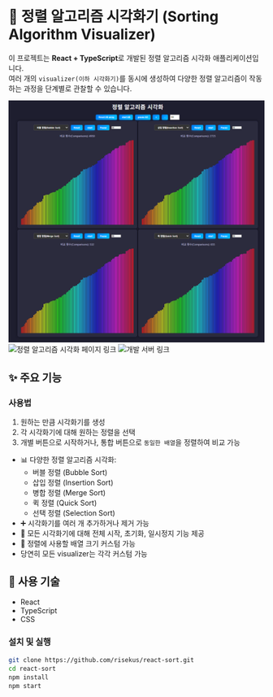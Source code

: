# 🔢 정렬 알고리즘 시각화기 (Sorting Algorithm Visualizer)

이 프로젝트는 **React + TypeScript**로 개발된 정렬 알고리즘 시각화 애플리케이션입니다.  
여러 개의 `visualizer(이하 시각화기)`를 동시에 생성하여 다양한 정렬 알고리즘이 작동하는 과정을 단계별로 관찰할 수 있습니다.

![Demo Screenshot](./public/screenshot.png)
![정렬 알고리즘 시각화 페이지 링크](https://uisin.net/dev/react-sort)
![개발 서버 링크](https://uisin.net/dev/)

## ✨ 주요 기능

### 사용법  
1. 원하는 만큼 시각화기를 생성
2. 각 시각화기에 대해 원하는 정렬을 선택
3. 개별 버튼으로 시작하거나, 통합 버튼으로 `동일한 배열`을 정렬하여 비교 가능

- 📊 다양한 정렬 알고리즘 시각화:
  - 버블 정렬 (Bubble Sort)
  - 삽입 정렬 (Insertion Sort)
  - 병합 정렬 (Merge Sort)
  - 퀵 정렬 (Quick Sort)
  - 선택 정렬 (Selection Sort)
- ➕ 시각화기를 여러 개 추가하거나 제거 가능
- 🔁 모든 시각화기에 대해 전체 시작, 초기화, 일시정지 기능 제공
- 🔢 정렬에 사용할 배열 크기 커스텀 가능
- 당연히 모든 visualizer는 각각 커스텀 가능

## 🧩 사용 기술

- React
- TypeScript
- CSS

### 설치 및 실행

```sh
git clone https://github.com/risekus/react-sort.git
cd react-sort
npm install
npm start
